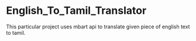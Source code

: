 # English_To_Tamil_Translator
This particular project uses mbart api to translate given piece of english text to tamil. 
